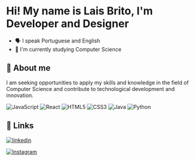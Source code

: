 

#  Hi! My name is Lais Brito, I'm Developer and Designer

  - 🗣️ I speak Portuguese and English 
  - 🧠 I'm currently studying Computer Science


## 🚀 About me
 I am seeking opportunities to apply my skills and knowledge in the field of Computer Science and contribute to technological development and innovation.

![JavaScript](https://img.shields.io/badge/JavaScript-000?style=for-the-badge&logo=javascript)
![React](https://img.shields.io/badge/React-000?style=for-the-badge&logo=react)
![HTML5](https://img.shields.io/badge/HTML5-000?style=for-the-badge&logo=html5)
![CSS3](https://img.shields.io/badge/CSS3-000?style=for-the-badge&logo=css3&logoColor=264CE4)
![Java](https://img.shields.io/badge/Java-000?style=for-the-badge&logo=java)
![Python](https://img.shields.io/badge/Python-000?style=for-the-badge&logo=python)

## 🔗 Links

[![linkedin](https://img.shields.io/badge/linkedin-0A66C2?style=for-the-badge&logo=linkedin&logoColor=white)](https://www.linkedin.com/in/laisbrito1/)


[![Instagram](https://img.shields.io/badge/Instagram-000?style=for-the-badge&logo=instagram)](https://www.instagram.com/lalallay_/)
